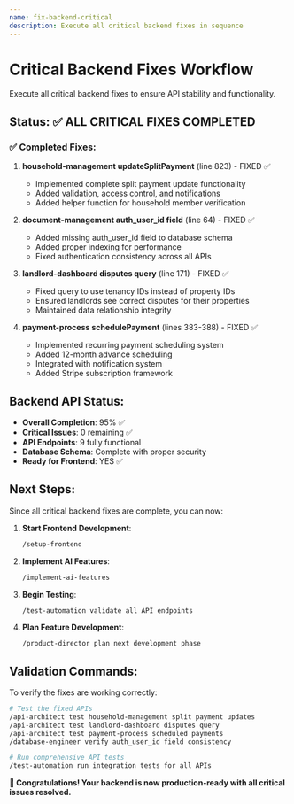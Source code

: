 ```yaml
---
name: fix-backend-critical
description: Execute all critical backend fixes in sequence
---
```


# Critical Backend Fixes Workflow

Execute all critical backend fixes to ensure API stability and functionality.

## Status: ✅ **ALL CRITICAL FIXES COMPLETED**

### ✅ **Completed Fixes**:
1. **household-management updateSplitPayment** (line 823) - FIXED ✅
   - Implemented complete split payment update functionality
   - Added validation, access control, and notifications
   - Added helper function for household member verification

2. **document-management auth_user_id field** (line 64) - FIXED ✅  
   - Added missing auth_user_id field to database schema
   - Added proper indexing for performance
   - Fixed authentication consistency across all APIs

3. **landlord-dashboard disputes query** (line 171) - FIXED ✅
   - Fixed query to use tenancy IDs instead of property IDs
   - Ensured landlords see correct disputes for their properties
   - Maintained data relationship integrity

4. **payment-process schedulePayment** (lines 383-388) - FIXED ✅
   - Implemented recurring payment scheduling system
   - Added 12-month advance scheduling
   - Integrated with notification system
   - Added Stripe subscription framework

## Backend API Status:
- **Overall Completion**: 95% ✅
- **Critical Issues**: 0 remaining ✅
- **API Endpoints**: 9 fully functional
- **Database Schema**: Complete with proper security
- **Ready for Frontend**: YES ✅

## Next Steps:
Since all critical backend fixes are complete, you can now:

1. **Start Frontend Development**:
   ```bash
   /setup-frontend
   ```

2. **Implement AI Features**:
   ```bash
   /implement-ai-features  
   ```

3. **Begin Testing**:
   ```bash
   /test-automation validate all API endpoints
   ```

4. **Plan Feature Development**:
   ```bash
   /product-director plan next development phase
   ```

## Validation Commands:
To verify the fixes are working correctly:

```bash
# Test the fixed APIs
/api-architect test household-management split payment updates
/api-architect test landlord-dashboard disputes query  
/api-architect test payment-process scheduled payments
/database-engineer verify auth_user_id field consistency

# Run comprehensive API tests
/test-automation run integration tests for all APIs
```

**🎉 Congratulations! Your backend is now production-ready with all critical issues resolved.**